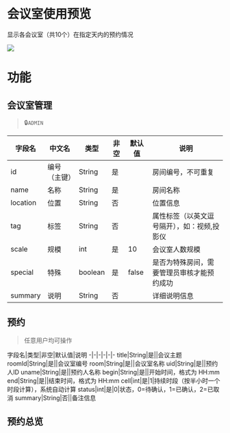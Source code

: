 # 会议室使用预览

显示各会议室（共10个）在指定天内的预约情况


![](/docs/screenshot/meeting-room.png)

# 功能

## 会议室管理
> 🔒`ADMIN`

字段名|中文名|类型|非空|默认值|说明
-|-|-|-|-|-
id|编号（主键）|String|是||房间编号，不可重复
name|名称|String|是||房间名称
location|位置|String|否||位置信息
tag|标签|String|否||属性标签（以英文逗号隔开），如：视频,投影仪
scale|规模|int|是|10|会议室人数规模
special|特殊|boolean|是|false|是否为特殊房间，需要管理员审核才能预约成功
summary|说明|String|否||详细说明信息

## 预约
> 任意用户均可操作

字段名|类型|非空|默认值|说明
-|-|-|-|-|-
title|String|是||会议主题
roomId|String|是||会议室编号
room|String|是||会议室名称
uid|String|是||预约人ID
uname|String|是||预约人名称
begin|String|是||开始时间，格式为 HH:mm
end|String|是||结束时间，格式为 HH:mm
cell|int|是|1|持续时段（按半小时一个时段计算），系统自动计算
status|int|是|0|状态，0=待确认，1=已确认，2=已取消
summary|String|否||备注信息

## 预约总览
